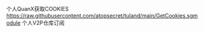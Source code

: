 个人QuanX获取COOKIES
https://raw.githubusercontent.com/atopsecret/tuland/main/GetCookies.sgmodule
个人V2P仓库订阅

